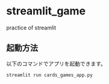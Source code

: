 # streamlit_game
practice of streamlit
## 起動方法​

以下のコマンドでアプリを起動できます。​​

```bash​
streamlit run cards_games_app.py
